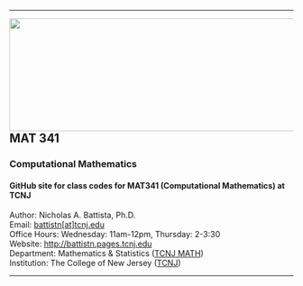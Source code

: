 <hr>  </hr>

<a href="https://github.com/nickabattista/MAT341"><img src="https://static.wixstatic.com/media/50968c_33c03cf3a123446aa7a5169cf66a8121~mv2.png/v1/fill/w_566,h_202,al_c,q_80,usm_0.66_1.00_0.01/50968c_33c03cf3a123446aa7a5169cf66a8121~mv2.webp" align="right" height="200" width="600" ></a>
<H2> MAT 341 </H2>
<H3> Computational Mathematics </H3>

<H4> GitHub site for class codes for MAT341 (Computational Mathematics) at TCNJ </H4>


Author: Nicholas A. Battista, Ph.D. <br>
Email: <a href="mailto:battistn[at]tcnj.edu"> battistn[at]tcnj.edu </a> <br>
Office Hours: Wednesday: 11am-12pm, Thursday: 2-3:30 <br>
Website: <a href="http://battistn.pages.tcnj.edu"> http://battistn.pages.tcnj.edu </a> <br>
Department: Mathematics & Statistics (<a href="https://mathstat.tcnj.edu/">TCNJ MATH</a>) <br>
Institution: The College of New Jersey (<a href="https://tcnj.edu/">TCNJ</a>) <br> 


<hr>  </hr>

